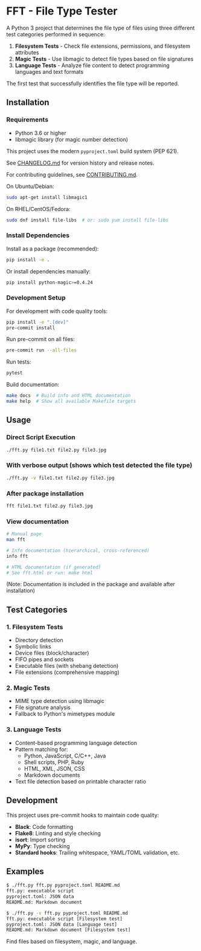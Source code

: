 # FFT - File Type Tester

A Python 3 project that determines the file type of files using three different test categories performed in sequence:

1. **Filesystem Tests** - Check file extensions, permissions, and filesystem attributes
2. **Magic Tests** - Use libmagic to detect file types based on file signatures
3. **Language Tests** - Analyze file content to detect programming languages and text formats

The first test that successfully identifies the file type will be reported.

## Installation

### Requirements

- Python 3.6 or higher
- libmagic library (for magic number detection)

This project uses the modern `pyproject.toml` build system (PEP 621).

See [CHANGELOG.md](CHANGELOG.md) for version history and release notes.

For contributing guidelines, see [CONTRIBUTING.md](CONTRIBUTING.md).

On Ubuntu/Debian:
```bash
sudo apt-get install libmagic1
```

On RHEL/CentOS/Fedora:
```bash
sudo dnf install file-libs  # or: sudo yum install file-libs
```

### Install Dependencies

Install as a package (recommended):
```bash
pip install -e .
```

Or install dependencies manually:
```bash
pip install python-magic>=0.4.24
```

### Development Setup

For development with code quality tools:
```bash
pip install -e ".[dev]"
pre-commit install
```

Run pre-commit on all files:
```bash
pre-commit run --all-files
```

Run tests:
```bash
pytest
```

Build documentation:
```bash
make docs  # Build info and HTML documentation
make help  # Show all available Makefile targets
```

## Usage

### Direct Script Execution

```bash
./fft.py file1.txt file2.py file3.jpg
```

### With verbose output (shows which test detected the file type)

```bash
./fft.py -v file1.txt file2.py file3.jpg
```

### After package installation

```bash
fft file1.txt file2.py file3.jpg
```

### View documentation

```bash
# Manual page
man fft

# Info documentation (hierarchical, cross-referenced)
info fft

# HTML documentation (if generated)
# See fft.html or run: make html
```

(Note: Documentation is included in the package and available after installation)

## Test Categories

### 1. Filesystem Tests
- Directory detection
- Symbolic links
- Device files (block/character)
- FIFO pipes and sockets
- Executable files (with shebang detection)
- File extensions (comprehensive mapping)

### 2. Magic Tests
- MIME type detection using libmagic
- File signature analysis
- Fallback to Python's mimetypes module

### 3. Language Tests
- Content-based programming language detection
- Pattern matching for:
  - Python, JavaScript, C/C++, Java
  - Shell scripts, PHP, Ruby
  - HTML, XML, JSON, CSS
  - Markdown documents
- Text file detection based on printable character ratio

## Development

This project uses pre-commit hooks to maintain code quality:

- **Black**: Code formatting
- **Flake8**: Linting and style checking
- **isort**: Import sorting
- **MyPy**: Type checking
- **Standard hooks**: Trailing whitespace, YAML/TOML validation, etc.

## Examples

```bash
$ ./fft.py fft.py pyproject.toml README.md
fft.py: executable script
pyproject.toml: JSON data
README.md: Markdown document

$ ./fft.py -v fft.py pyproject.toml README.md
fft.py: executable script [Filesystem test]
pyproject.toml: JSON data [Language test]
README.md: Markdown document [Filesystem test]
```
Find files based on filesystem, magic, and language.
